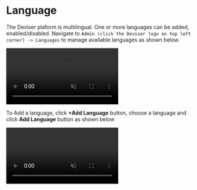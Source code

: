 # Language
The Deviser plaform is multilingual. One or more languages can be added, enabled/disabled. Navigate to `Admin (click the Deviser logo on top left corner) -> Languages` to manage available languages as shown below.

<video class="video-popup" autoplay muted loop>
  <source src="../../assets/videos/Admin_Language.mp4" type="video/mp4">
  Your browser does not support HTML5 video.
</video>

To Add a language, click **+Add Language** button, choose a language and click **Add Language** button as shown below

<video class="video-popup" autoplay muted loop>
  <source src="../../assets/videos/Admin_AddLanguage.mp4" type="video/mp4">
  Your browser does not support HTML5 video.
</video>